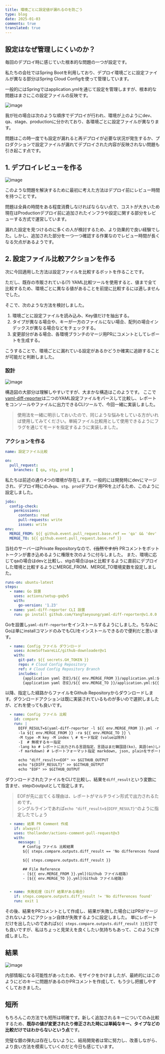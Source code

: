 ```yaml
---
title: 環境ごとに設定値が漏れるのを防ごう
type: blog
date: 2025-01-03
comments: true
translated: true
---
```

## 設定はなぜ管理しにくいのか？
毎回のデプロイ時に感じていた根本的な問題の一つが設定です。

私たちの会社ではSpring Bootを利用しており、デプロイ環境ごとに設定ファイルが異なる部分はSpring Cloud Configを使って管理しています。

一般的にはSpringではapplication.ymlを通じて設定を管理しますが、根本的な問題はまさにこの設定ファイルの反映です。

![image](/images/trouble-shooting/config-differ-check-1735855932407.png)

我が社の場合は次のような順序でデプロイが行われ、環境が上のようにdev、qa、stage、productionに分かれており、各環境ごとに設定ファイルが異なります。

問題はこの時一度でも設定が漏れると再デプロイが必要な状況が発生するか、プロダクションで設定ファイルが漏れてデプロイされた内容が反映されない問題も引き起こす点です。

## 1. デプロイレビューを作る
![image](/images/trouble-shooting/config-differ-check-1735856331653.png)

このような問題を解決するために最初に考えた方法はデプロイ前にレビュー時間を持つことです。

問題は全員の時間をある程度消費しなければならない点で、コストが大きいため現在はProductionデプロイ前に追加されたインフラや設定に関する部分をレビューする方式で運営しています。

漏れた設定を見つけるのに多くの人が検討するため、より効果的で良い経験でした。しかし、追加された部分を一つ一つ確認する作業なのでレビュー時間が長くなる欠点があるようです。

## 2. 設定ファイル比較アクションを作る
次に今回適用した方法は設定ファイルを比較するボットを作ることです。

ただし、既存の市販されている(?) YAML比較ツールを使用すると、値まで全て比較するため、環境ごとに異なる値があることを前提に比較するには適しませんでした。

そこで、次のような方法を検討しました。

1. 環境ごとに設定ファイルを読み込み、Key値だけを抽出する。
2. タイプが異なる場合や、キーが一方のファイルにない場合、配列の場合インデックスが異なる場合などをチェックする。
3. 変更部分がある場合、各環境ブランチのマージ用PRにコメントとしてレポートを生成する。

こうすることで、環境ごとに漏れている設定があるかどうか確実に追跡することが可能だと判断しました。

### 設計
![image](/images/trouble-shooting/config-differ-check-1735857073333.png)

構造図の大部分は理解しやすいですが、大まかな構造はこのようです。
ここで[yaml-diff-reporter](https://github.com/YangTaeyoung/yaml-diff-reporter)は二つのYAML設定ファイルをパースして比較し、レポートをコンソールやファイルに出力できるCLIツールで、今回一緒に実装しました。
> 使用法を一緒に明示しておいたので、同じような悩みをしている方がいれば使用してみてください。単純ファイル比較用として使用できるようにフラグを通じてモードを指定するように実装しました。

### アクションを作る
```yaml
name: 設定ファイル比較

on:
  pull_request:
    branches: [ qa, stg, prod ]
```

私たちは前述の通り4つの環境が存在します。一般的には開発時にdevにマージされ、デプロイ時にのみ`qa`、`stg`、`prod`デプロイ用PRを上げるため、このように設定しました。

```yaml
jobs:
  config-check:
    permissions:
      contents: read
      pull-requests: write
      issues: write
env:
  MERGE_FROM: ${{ github.event.pull_request.base.ref == 'qa' && 'dev' || (github.event.pull_request.base.ref == 'stg' && 'qa' || 'stg') }}
  MERGE_TO: ${{ github.event.pull_request.base.ref }}
```
当社のサーバーはPrivate Repositoryなので、~~(当然ですが)~~ PRコメントをボットトークンが書き込めるように権限を次のように付与しました。
また、環境に応じてqaの場合はdevと比較し、stgの場合はqaと比較するように直前にデプロイした環境と比較するようにMERGE_FROM、MERGE_TO環境変数を設定しました。

```yaml
runs-on: ubuntu-latest
steps:
  - name: Go 設置
    uses: actions/setup-go@v5
    with:
      go-version: '1.23'
  - name: yaml-diff-reporter CLI 設置
    run: go install github.com/YangTaeyoung/yaml-diff-reporter@v1.0.0
```
Goを設置し`yaml-diff-reporter`をインストールするようにしました。ちなみにGoは単にinstallコマンドのみでもCLIをインストールできるので便利だと思います。

```yaml
  - name: Config ファイル ダウンロード
    uses: AcmeSoftwareLLC/github-downloader@v1
    with:
      git-pat: ${{ secrets.GH_TOKEN }}
      repo: # Cloud Config Repository
      ref: # Cloud Config Repository Branch
      includes: |
        {application yaml 경로}/${{ env.MERGE_FROM }}/application.yml:${{ env.MERGE_FROM }}.yml
        {application yaml 경로}/${{ env.MERGE_TO }}/application.yml:${{ env.MERGE_TO }}.yml
```
以降、指定した経路からファイルをGithub Repositoryからダウンロードします。ダウンロードアクションは既に実装されているものが多いので選択しましたが、どれを使っても良いです。

```yaml
  - name: Config ファイル 比較
    id: compare
    run: |
      DIFF_RESULT=$(yaml-diff-reporter -l ${{ env.MERGE_FROM }}.yml -r ${{ env.MERGE_TO }}.yml \
      -la ${{ env.MERGE_FROM }} -ra ${{ env.MERGE_TO }} \
      -M type -M key -M index \ # モード指定 (valueは除外) 
      -I  # 無視するキー指定
      -lang ko # レポートに出力される言語指定、言語はまだ韓国語(ko)、英語(en)しかサポートされていません。
      -f markdown) # レポートフォーマット指定 markdown, json, plainをサポートしている

      echo "diff_result<<EOF" >> $GITHUB_OUTPUT
      echo "${DIFF_RESULT}" >> $GITHUB_OUTPUT
      echo "EOF" >> $GITHUB_OUTPUT
```

ダウンロードされたファイルをCLIで比較し、結果を`diff_result`という変数に含ませ、stepのoutputとして指定します。
> EOFが先に出てくる理由は、レポートがマルチライン形式で出力されるためです。<br>
> シングルラインであれば`echo "diff_result=${DIFF_RESULT}"`のように指定したでしょう

```yaml
  - name: 結果 PR Comment 作成
    if: always()
    uses: thollander/actions-comment-pull-request@v3
    with:
      message: |
        # Config ファイル 比較結果
        ${{ steps.compare.outputs.diff_result == 'No differences found' && '![pass-badge](https://img.shields.io/badge/check-passed-green)' || '![fail-badge](https://img.shields.io/badge/check-failed-red)' }}

        ${{ steps.compare.outputs.diff_result }}

        ## File Reference
        - [${{ env.MERGE_FROM }}.yml](Github ファイル経路)
        - [${{ env.MERGE_TO }}.yml](Github ファイル経路)
        

  - name: 失敗処理 (Diff 結果がある場合)
    if: steps.compare.outputs.diff_result != 'No differences found'
    run: exit 1
```

その後、結果をPRコメントとして作成し、結果が失敗した場合にはPRがマージされないようにアクション自体が失敗するように設定しました。
単にレポートだけを出したいのであれば`${{ steps.compare.outputs.diff_result }}`だけでも良いですが、私はちょっと見栄えを良くしたい気持ちもあって、このように作成しました。

## 結果
![image](/images/trouble-shooting/config-differ-check-1735858672464.png)

内部情報になる可能性があったため、モザイクをかけましたが、最終的にはこのようにどのキーに問題があるのかPRコメントを作成して、もう少し把握しやすくしておきました。

## 短所
もちろんこの方法でも短所は明確です。新しく追加されるキーについてのみ比較するため、**既存の値が変更されたり修正された時には単純なキー、タイプなどの比較だけではわからないという点**です。

完璧な銀の弾丸は存在しないように、結局開発者は常に努力し、改善しながら、より良い方法を模索していくのだと今日も感じています。